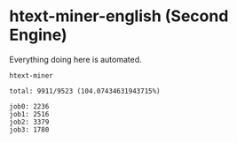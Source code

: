 # htext-miner-english (Second Engine)

Everything doing here is automated.

```
htext-miner

total: 9911/9523 (104.07434631943715%)

job0: 2236
job1: 2516
job2: 3379
job3: 1780
```